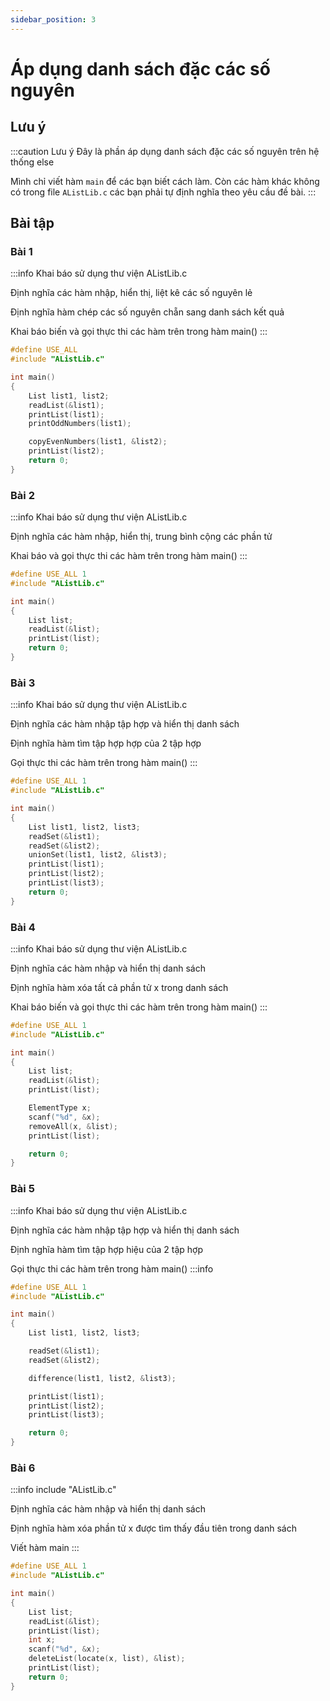 ```yaml
---
sidebar_position: 3
---
```


# Áp dụng danh sách đặc các số nguyên

## Lưu ý

:::caution Lưu ý
Đây là phần áp dụng danh sách đặc các số nguyên trên hệ thống else

Mình chỉ viết hàm `main` để các bạn biết cách làm. Còn các hàm khác không có trong file `AListLib.c` các bạn phải tự định nghĩa theo yêu cầu đề bài.
:::

## Bài tập

### Bài 1

:::info
Khai báo sử dụng thư viện AListLib.c

Định nghĩa các hàm nhập, hiển thị, liệt kê các số nguyên lẻ

Định nghĩa hàm chép các số nguyên chẵn sang danh sách kết quả

Khai báo biến và gọi thực thi các hàm trên trong hàm main()
:::

```c
#define USE_ALL
#include "AListLib.c"

int main()
{
    List list1, list2;
    readList(&list1);
    printList(list1);
    printOddNumbers(list1);

    copyEvenNumbers(list1, &list2);
    printList(list2);
    return 0;
}
```

### Bài 2

:::info
Khai báo sử dụng thư viện AListLib.c

Định nghĩa các hàm nhập, hiển thị, trung bình cộng các phần tử

Khai báo và gọi thực thi các hàm trên trong hàm main()
:::

```c
#define USE_ALL 1
#include "AListLib.c"

int main()
{
    List list;
    readList(&list);
    printList(list);
    return 0;
}
```

### Bài 3

:::info
Khai báo sử dụng thư viện AListLib.c

Định nghĩa các hàm nhập tập hợp và hiển thị danh sách

Định nghĩa hàm tìm tập hợp hợp của 2 tập hợp

Gọi thực thi các hàm trên trong hàm main()
:::

```c
#define USE_ALL 1
#include "AListLib.c"

int main()
{
    List list1, list2, list3;
    readSet(&list1);
    readSet(&list2);
    unionSet(list1, list2, &list3);
    printList(list1);
    printList(list2);
    printList(list3);
    return 0;
}
```

### Bài 4

:::info
Khai báo sử dụng thư viện AListLib.c

Định nghĩa các hàm nhập và hiển thị danh sách

Định nghĩa hàm xóa tất cả phần tử x trong danh sách

Khai báo biến và gọi thực thi các hàm trên trong hàm main()
:::

```c
#define USE_ALL 1
#include "AListLib.c"

int main()
{
    List list;
    readList(&list);
    printList(list);

    ElementType x;
    scanf("%d", &x);
    removeAll(x, &list);
    printList(list);

    return 0;
}
```

### Bài 5

:::info
Khai báo sử dụng thư viện AListLib.c

Định nghĩa các hàm nhập tập hợp và hiển thị danh sách

Định nghĩa hàm tìm tập hợp hiệu của 2 tập hợp

Gọi thực thi các hàm trên trong hàm main()
:::info

```c
#define USE_ALL 1
#include "AListLib.c"

int main()
{
    List list1, list2, list3;

    readSet(&list1);
    readSet(&list2);

    difference(list1, list2, &list3);

    printList(list1);
    printList(list2);
    printList(list3);

    return 0;
}
```

### Bài 6

:::info
include "AListLib.c"

Định nghĩa các hàm nhập và hiển thị danh sách

Định nghĩa hàm xóa phần tử x được tìm thấy đầu tiên trong danh sách

Viết hàm main
:::

```c
#define USE_ALL 1
#include "AListLib.c"

int main()
{
    List list;
    readList(&list);
    printList(list);
    int x;
    scanf("%d", &x);
    deleteList(locate(x, list), &list);
    printList(list);
    return 0;
}
```
